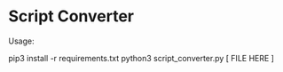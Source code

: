 # Script Converter

Usage: 

pip3 install -r requirements.txt 
python3 script_converter.py [ FILE HERE ]
